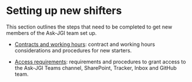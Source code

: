 # Setting up new shifters

This section outlines the steps that need to be completed to get new
members of the Ask-JGI team set up.

- [Contracts and working hours](contracts): contract and working hours considerations and procedures for new starters.

- [Access requirements](access): requirements and procedures to grant access to the Ask-JGI Teams channel, SharePoint, Tracker, Inbox and GitHub team.
